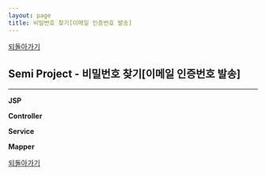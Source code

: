 ```yaml
---
layout: page
title: 비밀번호 찾기[이메일 인증번호 발송]
---
```


[되돌아가기](https://leesohyeon96.github.io/semiprojectcode/#first)

## Semi Project - 비밀번호 찾기[이메일 인증번호 발송]  
***

**JSP**
<script src="https://gist.github.com/leesohyeon96/e146794f17d53f544a2738c1259824de.js"></script>  
    
**Controller**
<script src="https://gist.github.com/leesohyeon96/fbbd8defccd8ff27710502454972ea74.js"></script>  

**Service**
<script src="https://gist.github.com/leesohyeon96/d2043d067fd4e16eb4960edcc86cb3f3.js"></script>  

**Mapper**
<script src="https://gist.github.com/leesohyeon96/7856326263d5235e19a57f5c3b17a26c.js"></script>


[되돌아가기](https://leesohyeon96.github.io/semiprojectcode/#first)

